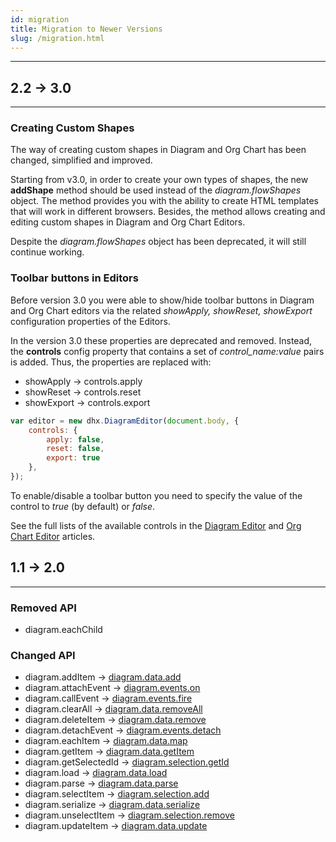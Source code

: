```yaml
---
id: migration
title: Migration to Newer Versions
slug: /migration.html
---
```


-----------------------

## 2.2 -> 3.0
------------

### Creating Custom Shapes

The way of creating custom shapes in Diagram and Org Chart has been changed, simplified and improved.

Starting from v3.0, in order to create your own types of shapes, the new **addShape** method should be used instead of the *diagram.flowShapes* object.
The method provides you with the ability to create HTML templates that will work in different browsers. Besides, the method allows creating and editing custom shapes in Diagram and Org Chart Editors.

Despite the *diagram.flowShapes* object has been deprecated, it will still continue working.

### Toolbar buttons in Editors

Before version 3.0 you were able to show/hide toolbar buttons in Diagram and Org Chart editors via the related *showApply, showReset, showExport* configuration properties of the Editors.

In the version 3.0 these properties are deprecated and removed. Instead, the **controls** config property that contains a set of *control_name:value* pairs is added. Thus, the properties are replaced with:

- showApply -> controls.apply
- showReset -> controls.reset
- showExport -> controls.export

~~~js
var editor = new dhx.DiagramEditor(document.body, {
    controls: {
        apply: false,
        reset: false,
        export: true
    },
});
~~~
To enable/disable a toolbar button you need to specify the value of the control to *true* (by default) or *false*.

See the full lists of the available controls in the [Diagram Editor](diagram_guides/editor_mode.md#configurationproperties) and [Org Chart Editor](orgchart_guides/editor_mode.md#configurationproperties) articles.

## 1.1 -> 2.0
-------------

### Removed API

- diagram.eachChild

### Changed API

- diagram.addItem -> [diagram.data.add](api/data/methods/add.md)
- diagram.attachEvent -> [diagram.events.on](api/events/on.md)
- diagram.callEvent -> [diagram.events.fire](api/events/fire.md)
- diagram.clearAll -> [diagram.data.removeAll](api/data/methods/removeall.md)
- diagram.deleteItem -> [diagram.data.remove](api/data/methods/remove.md)
- diagram.detachEvent -> [diagram.events.detach](api/events/detach.md)
- diagram.eachItem -> [diagram.data.map](api/data/methods/map.md)
- diagram.getItem -> [diagram.data.getItem](api/data/methods/getitem.md)
- diagram.getSelectedId -> [diagram.selection.getId](api/selection/methods/getid.md)
- diagram.load -> [diagram.data.load](api/data/methods/load.md)
- diagram.parse -> [diagram.data.parse](api/data/methods/parse.md)
- diagram.selectItem -> [diagram.selection.add](api/selection/methods/add.md)
- diagram.serialize -> [diagram.data.serialize](api/data/methods/serialize.md)
- diagram.unselectItem -> [diagram.selection.remove](api/selection/methods/remove.md)
- diagram.updateItem -> [diagram.data.update](api/data/methods/update.md)
